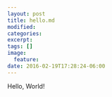 ```yaml
---
layout: post
title: hello.md
modified:
categories: 
excerpt:
tags: []
image:
  feature:
date: 2016-02-19T17:28:24-06:00
---
```


Hello, World!
